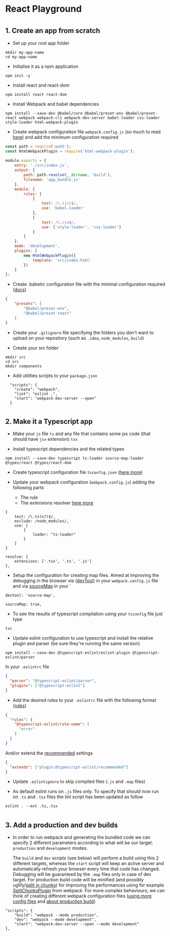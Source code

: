 # React Playground
#
## 1. Create an app from scratch

- Set up your root app folder
```shell script
mkdir my-app-name
cd my-app-name
```

- Initialise it as a npm application
```shell script
npm init -y
```
    
- Install react and react-dom
```shell script
npm install react react-dom
```
        
- Install Webpack and babel dependencies
```shell script
npm install --save-dev @babel/core @babel/preset-env @babel/preset-react webpack webpack-cli webpack-dev-server babel-loader css-loader style-loader html-webpack-plugin
```

- Create webpack configuration file `webpack.config.js` (so much to read [here](https://webpack.js.org/concepts/)) 
and add the minimum configuration required
```javascript
const path = require('path');
const HtmlWebpackPlugin = require('html-webpack-plugin');
        
module.exports = {
    entry: './src/index.js',
    output: {
        path: path.resolve(__dirname, 'build'),
        filename: 'app_bundle.js'
    },
    module: {
        rules: [
            {
                test: /\.(js)$/,
                use: 'babel-loader'
            },
            {
                test: /\.css$/,
                use: ['style-loader', 'css-loader']
            }
        ]
    },
    mode: 'development',
    plugins: [
        new HtmlWebpackPlugin({
            template: 'src/index.html'
        })
    ]
};
```
- Create .babelrc configuration file with the minimal configuration required ([docs](https://babeljs.io/docs/en/config-files/))
```json
{
    "presets": [
        "@babel/preset-env",
        "@babel/preset-react"
    ]
}
```
    
- Create your `.gitignore` file specifying the folders you don't want to upload on your repository (such as `.idea`, `node_modules`, `build`)

- Create your src folder
```shell script
mkdir src
cd src
mkdir components
```

- Add utilities scripts to your `package.json`
```
  "scripts": {
    "create": "webpack",
    "lint": "eslint .",
    "start": "webpack-dev-server --open"
  }
```
#
## 2. Make it a Typescript app

- Make your `js` file `ts` and any file that contains some jsx code (that should have `jsx` extension) `tsx`

- Install typescript dependencies and the related types 
```shell script
npm install --save-dev typescript ts-loader source-map-loader @types/react @types/react-dom
```

- Create typescript configuration file `tsconfig.json` ([here more](https://www.typescriptlang.org/docs/handbook/tsconfig-json.html))

- Update your webpack configuration (`webpack.config.js`) adding the following parts 

    - The rule
    - The extensions resolver [here more](https://webpack.js.org/configuration/resolve/#resolveextensions)

```
{
    test: /\.ts(x?)$/,
    exclude: /node_modules/,
    use: [
        {
            loader: "ts-loader"
        }
    ]
}
```

```
resolve: {
    extensions: ['.tsx', '.ts', '.js']
},
```


- Setup the configuration for creating map files. Aimed at improving the debugging in the browser via ([devTool](https://webpack.js.org/configuration/devtool/#root))
in your `webpack.config.js` file and via [sourceMap](https://www.typescriptlang.org/docs/handbook/compiler-options.html) in your `
```
devtool: 'source-map',
```
```
sourceMap: true,
```

- To see the results of typescript compilation using your `tsconfig` file just type
```
tsc
```

- Update eslint configuration to use typescript and install the relative plugin and parser (be sure they're running the 
same version)
```
npm install --save-dev @typescript-eslint/eslint-plugin @typescript-eslint/parser
```
In your `.eslintrc` file
```json
{
  "parser": "@typescript-eslint/parser",
  "plugins": ["@typescript-eslint"]
}
```
- Add the desired rules to your `.eslintrc` file with the following format ([rules](https://github.com/typescript-eslint/typescript-eslint/tree/master/packages/eslint-plugin))
```json
{
  "rules": {
    "@typescript-eslint/rule-name": [
      "error"
    ]
  }
}
```
And/or extend the [recommended](https://github.com/typescript-eslint/typescript-eslint/blob/master/packages/eslint-plugin/src/configs/recommended.json) 
settings
```json
{
  "extends": ["plugin:@typescript-eslint/recommended"]
}
```

- Update `.eslintignore` to skip compiled files (`.js` and `.map` files)

- As default eslint runs on `.js` files only. To specify that should now run on `.ts` and `.tsx` files the lint script has been updated as follow
```shell script
eslint . --ext .ts,.tsx
```


#
## 3. Add a production and dev builds
- In order to run webpack and generating the bundled code we can specify 2 different parameters according to what will be our target:
    `production` and `development` modes. 
    
    The `build` and `dev` scripts (see below) will perform a build using this 2 different targets,
    whereas the `start` script will keep an active server and automatically refresh your browser every time that code has changed.
    Debugging will be guaranteed by the `.map` files only in case of dev target. For production build code will be minified 
    (and possibly uglify/[split in chunks](https://webpack.js.org/guides/code-splitting/)) for improving the performances using for example 
    [SplitChunksPlugin](https://webpack.js.org/plugins/split-chunks-plugin/) from webpack. For more complex behaviours, we 
    can think of creating different webpack configuration files ([using more config files](https://webpack.js.org/configuration/#use-different-config-file) and
    [about production build](https://webpack.js.org/guides/production/))
```
"scripts": {
    "build": "webpack --mode production",
    "dev": "webpack --mode development",
    "start": "webpack-dev-server --open --mode development"
},
```
